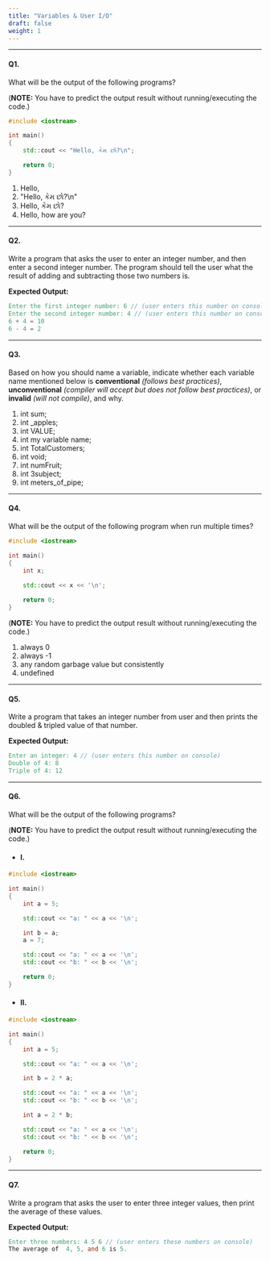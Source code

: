 ```yaml
---
title: "Variables & User I/O"
draft: false
weight: 1
---
```


---

#### Q1.

What will be the output of the following programs?

(**NOTE:** You have to predict the output result without running/executing the code.)
  
```cpp
#include <iostream>

int main()
{
    std::cout << "Hello, કેમ છો?\n";

    return 0;
}
```

<ol class="lower-alpha-ol bold-li">
    <li>Hello, </li>
    <li>"Hello, કેમ છો?\n"</li>
    <li>Hello, કેમ છો?</li>
    <li>Hello, how are you?</li>
</ol>

---

#### Q2.

Write a program that asks the user to enter an integer number, and then enter a second integer number. The program should tell the user what the result of adding and subtracting those two numbers is.

**Expected Output:**

```v
Enter the first integer number: 6 // (user enters this number on console)
Enter the second integer number: 4 // (user enters this number on console)
6 + 4 = 10
6 - 4 = 2
```

---

#### Q3.

Based on how you should name a variable, indicate whether each variable name mentioned below is **conventional** _(follows best practices)_, **unconventional** _(compiler will accept but does not follow best practices)_, or **invalid** _(will not compile)_, and why.

<ol class="upper-roman-ol bold-li">
    <li>int sum;</li>
    <li>int _apples;</li>
    <li>int VALUE;</li>
    <li>int my variable name;</li>
    <li>int TotalCustomers;</li>
    <li>int void;</li>
    <li>int numFruit;</li>
    <li>int 3subject;</li>
    <li>int meters_of_pipe;</li>
</ol>

---

#### Q4.

What will be the output of the following program when run multiple times?

```cpp
#include <iostream>

int main()
{
    int x;
    
    std::cout << x << '\n';

    return 0;
}
```

(**NOTE:** You have to predict the output result without running/executing the code.)

<ol class="lower-alpha-ol bold-li">
    <li>always 0</li>
    <li>always -1</li>
    <li>any random garbage value but consistently</li>
    <li>undefined</li>
</ol>

---

#### Q5.

Write a program that takes an integer number from user and then prints the doubled & tripled value of that number.

**Expected Output:**

```v
Enter an integer: 4 // (user enters this number on console)
Double of 4: 8
Triple of 4: 12
```

---

#### Q6.

What will be the output of the following programs?

(**NOTE:** You have to predict the output result without running/executing the code.)

- #### I.
```cpp
#include <iostream>

int main()
{
    int a = 5;

    std::cout << "a: " << a << '\n';

    int b = a;
    a = 7;

    std::cout << "a: " << a << '\n';
    std::cout << "b: " << b << '\n';

    return 0;
}
```

- #### II.
```cpp
#include <iostream>

int main()
{
    int a = 5;

    std::cout << "a: " << a << '\n';

    int b = 2 * a;

    std::cout << "a: " << a << '\n';
    std::cout << "b: " << b << '\n';

    int a = 2 * b;

    std::cout << "a: " << a << '\n';
    std::cout << "b: " << b << '\n';

    return 0;
}
```

---

#### Q7.

Write a program that asks the user to enter three integer values, then print the average of these values.

**Expected Output:**

```v
Enter three numbers: 4 5 6 // (user enters these numbers on console)
The average of  4, 5, and 6 is 5.
```
